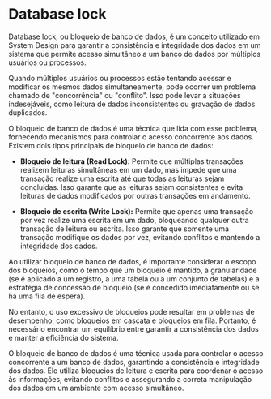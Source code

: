 # Database lock

Database lock, ou bloqueio de banco de dados, é um conceito utilizado em System Design para garantir a consistência e integridade dos dados em um sistema que permite acesso simultâneo a um banco de dados por múltiplos usuários ou processos.

Quando múltiplos usuários ou processos estão tentando acessar e modificar os mesmos dados simultaneamente, pode ocorrer um problema chamado de "concorrência" ou "conflito". Isso pode levar a situações indesejáveis, como leitura de dados inconsistentes ou gravação de dados duplicados.

O bloqueio de banco de dados é uma técnica que lida com esse problema, fornecendo mecanismos para controlar o acesso concorrente aos dados. Existem dois tipos principais de bloqueio de banco de dados:

* **Bloqueio de leitura (Read Lock):** Permite que múltiplas transações realizem leituras simultâneas em um dado, mas impede que uma transação realize uma escrita até que todas as leituras sejam concluídas. Isso garante que as leituras sejam consistentes e evita leituras de dados modificados por outras transações em andamento.

* **Bloqueio de escrita (Write Lock):** Permite que apenas uma transação por vez realize uma escrita em um dado, bloqueando qualquer outra transação de leitura ou escrita. Isso garante que somente uma transação modifique os dados por vez, evitando conflitos e mantendo a integridade dos dados.

Ao utilizar bloqueio de banco de dados, é importante considerar o escopo dos bloqueios, como o tempo que um bloqueio é mantido, a granularidade (se é aplicado a um registro, a uma tabela ou a um conjunto de tabelas) e a estratégia de concessão de bloqueio (se é concedido imediatamente ou se há uma fila de espera).


No entanto, o uso excessivo de bloqueios pode resultar em problemas de desempenho, como bloqueios em cascata e bloqueios em fila. Portanto, é necessário encontrar um equilíbrio entre garantir a consistência dos dados e manter a eficiência do sistema.


O bloqueio de banco de dados é uma técnica usada para controlar o acesso concorrente a um banco de dados, garantindo a consistência e integridade dos dados. Ele utiliza bloqueios de leitura e escrita para coordenar o acesso às informações, evitando conflitos e assegurando a correta manipulação dos dados em um ambiente com acesso simultâneo.

